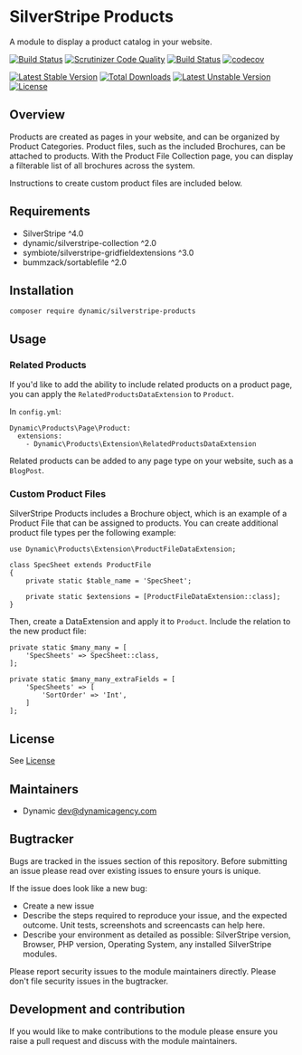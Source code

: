 # SilverStripe Products

A module to display a product catalog in your website. 

[![Build Status](https://travis-ci.org/dynamic/silverstripe-products.svg?branch=master)](https://travis-ci.org/dynamic/silverstripe-products)
[![Scrutinizer Code Quality](https://scrutinizer-ci.com/g/dynamic/silverstripe-products/badges/quality-score.png?b=master)](https://scrutinizer-ci.com/g/dynamic/silverstripe-products/?branch=master)
[![Build Status](https://scrutinizer-ci.com/g/dynamic/silverstripe-products/badges/build.png?b=master)](https://scrutinizer-ci.com/g/dynamic/silverstripe-products/build-status/master)
[![codecov](https://codecov.io/gh/dynamic/silverstripe-products/branch/master/graph/badge.svg)](https://codecov.io/gh/dynamic/silverstripe-products)

[![Latest Stable Version](https://poser.pugx.org/dynamic/silverstripe-products/v/stable)](https://packagist.org/packages/dynamic/silverstripe-products)
[![Total Downloads](https://poser.pugx.org/dynamic/silverstripe-products/downloads)](https://packagist.org/packages/dynamic/silverstripe-products)
[![Latest Unstable Version](https://poser.pugx.org/dynamic/silverstripe-products/v/unstable)](https://packagist.org/packages/dynamic/silverstripe-products)
[![License](https://poser.pugx.org/dynamic/silverstripe-products/license)](https://packagist.org/packages/dynamic/silverstripe-products)

## Overview

Products are created as pages in your website, and can be organized by Product Categories. Product files, such as the included Brochures, can be attached to products. With the Product File Collection page, you can display a filterable list of all brochures across the system.

Instructions to create custom product files are included below.

## Requirements

* SilverStripe ^4.0
* dynamic/silverstripe-collection ^2.0
* symbiote/silverstripe-gridfieldextensions ^3.0
* bummzack/sortablefile ^2.0

## Installation

```
composer require dynamic/silverstripe-products
```

## Usage

### Related Products

If you'd like to add the ability to include related products on a product page, you can apply the `RelatedProductsDataExtension` to `Product`.

In `config.yml`:

```
Dynamic\Products\Page\Product:
  extensions:
    - Dynamic\Products\Extension\RelatedProductsDataExtension
```

Related products can be added to any page type on your website, such as a `BlogPost`.

### Custom Product Files

SilverStripe Products includes a Brochure object, which is an example of a Product File that can be assigned to products. You can create additional product file types per the following example:

```
use Dynamic\Products\Extension\ProductFileDataExtension;

class SpecSheet extends ProductFile
{
	private static $table_name = 'SpecSheet';
	
	private static $extensions = [ProductFileDataExtension::class];
}
```

Then, create a DataExtension and apply it to `Product`. Include the relation to the new product file:

```
private static $many_many = [
	'SpecSheets' => SpecSheet::class,
];

private static $many_many_extraFields = [
	'SpecSheets' => [
		'SortOrder' => 'Int',
	]
];
```

## License

See [License](license.md)

## Maintainers
 * Dynamic <dev@dynamicagency.com>
 
## Bugtracker
Bugs are tracked in the issues section of this repository. Before submitting an issue please read over 
existing issues to ensure yours is unique. 
 
If the issue does look like a new bug:
 
 - Create a new issue
 - Describe the steps required to reproduce your issue, and the expected outcome. Unit tests, screenshots 
 and screencasts can help here.
 - Describe your environment as detailed as possible: SilverStripe version, Browser, PHP version, 
 Operating System, any installed SilverStripe modules.
 
Please report security issues to the module maintainers directly. Please don't file security issues in the bugtracker.
 
## Development and contribution
If you would like to make contributions to the module please ensure you raise a pull request and discuss with the module maintainers.

